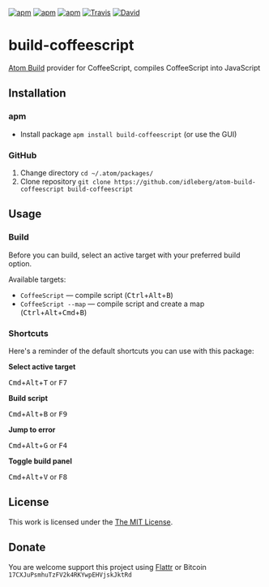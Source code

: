 [![apm](https://img.shields.io/apm/l/build-coffeescript.svg?style=flat-square)](https://atom.io/packages/build-coffeescript)
[![apm](https://img.shields.io/apm/v/build-coffeescript.svg?style=flat-square)](https://atom.io/packages/build-coffeescript)
[![apm](https://img.shields.io/apm/dm/build-coffeescript.svg?style=flat-square)](https://atom.io/packages/build-coffeescript)
[![Travis](https://img.shields.io/travis/idleberg/atom-build-coffeescript.svg?style=flat-square)](https://travis-ci.org/idleberg/atom-build-coffeescript)
[![David](https://img.shields.io/david/dev/idleberg/atom-build-coffeescript.svg?style=flat-square)](https://david-dm.org/idleberg/atom-build-coffeescript#info=dependencies)

# build-coffeescript

[Atom Build](https://atombuild.github.io/) provider for CoffeeScript, compiles CoffeeScript into JavaScript

## Installation

### apm

* Install package `apm install build-coffeescript` (or use the GUI)

### GitHub

1. Change directory `cd ~/.atom/packages/`
2. Clone repository `git clone https://github.com/idleberg/atom-build-coffeescript build-coffeescript`

## Usage

### Build

Before you can build, select an active target with your preferred build option.

Available targets:

* `CoffeeScript` — compile script (<kbd>Ctrl</kbd>+<kbd>Alt</kbd>+<kbd>B</kbd>)
* `CoffeeScript --map` — compile script and create a map (<kbd>Ctrl</kbd>+<kbd>Alt</kbd>+<kbd>Cmd</kbd>+<kbd>B</kbd>)

### Shortcuts

Here's a reminder of the default shortcuts you can use with this package:

**Select active target**

<kbd>Cmd</kbd>+<kbd>Alt</kbd>+<kbd>T</kbd> or <kbd>F7</kbd>

**Build script**

<kbd>Cmd</kbd>+<kbd>Alt</kbd>+<kbd>B</kbd> or <kbd>F9</kbd>

**Jump to error**

<kbd>Cmd</kbd>+<kbd>Alt</kbd>+<kbd>G</kbd> or <kbd>F4</kbd>

**Toggle build panel**

<kbd>Cmd</kbd>+<kbd>Alt</kbd>+<kbd>V</kbd> or <kbd>F8</kbd>

## License

This work is licensed under the [The MIT License](LICENSE.md).

## Donate

You are welcome support this project using [Flattr](https://flattr.com/submit/auto?user_id=idleberg&url=https://github.com/idleberg/atom-build-coffeescript) or Bitcoin `17CXJuPsmhuTzFV2k4RKYwpEHVjskJktRd`